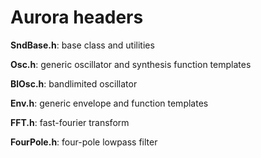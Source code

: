 Aurora headers
=============

**SndBase.h**: base class and utilities

**Osc.h**: generic oscillator and synthesis function templates

**BlOsc.h**: bandlimited oscillator

**Env.h**: generic envelope and function templates

**FFT.h**: fast-fourier transform

**FourPole.h**: four-pole lowpass filter


